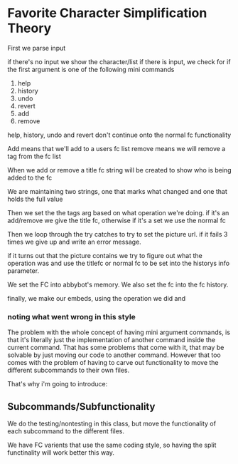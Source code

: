 # Favorite Character Simplification Theory

First we parse input

if there's no input we show the character/list
if there is input, we check for if the first argument is one of the following mini commands
1. help
2. history
3. undo
4. revert
5. add
6. remove

help, history, undo and revert don't continue onto the normal fc functionality

Add means that we'll add to a users fc list
remove means we will remove a tag from the fc list

When we add or remove a title fc string will be created to show who is being added to the fc

We are maintaining two strings, one that marks what changed and one that holds the full value

Then we set the the tags arg based on what operation we're doing. if it's an add/remove we give the title fc, otherwise if it's a set we use the normal fc

Then we loop through the try catches to try to set the picture url. if it fails 3 times we give up and write an error message.


if it turns out that the picture contains 
we try to figure out what the operation was and use the titlefc or normal fc to be set into the historys info parameter.

We set the FC into abbybot's memory.
We also set the fc into the fc history.

finally, we make our embeds, using the operation we did and 


### noting what went wrong in this style

The problem with the whole concept of having mini argument commands, is that it's literally just the implementation of another command inside the current command. That has some problems that come with it, that may be solvable by just moving our code to another command. However that too comes with the problem of having to carve out functionality to move the different subcommands to their own files. 

That's why i'm going to introduce: 

## Subcommands/Subfunctionality

We do the testing/nontesting in this class, but move the functionality of each subcommand to the different files.

We have FC varients that use the same coding style, so having the split functinality will work better this way.